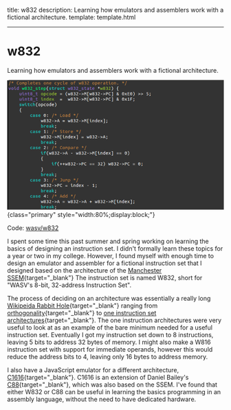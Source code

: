 title: w832
description: Learning how emulators and assemblers work with a fictional architecture.
template: template.html

---

# w832
Learning how emulators and assemblers work with a fictional architecture.

![Sreenshot of code for w832](w832_code.png){class="primary" style="width:80%;display:block;"}

<i class="fa fa-github"></i> Code: <a target="_blank" href="https://github.com/wasv/w832">wasv/w832</a>

I spent some time this past summer and spring working on learning the basics of designing an instruction set.
I didn't formally learn these topics for a year or two in my college.
However, I found myself with enough time to design an emulator and assembler for a fictional
instruction set that I designed based on the architecture of the
[Manchester SSEM](https://en.wikipedia.org/wiki/Manchester_Small-Scale_Experimental_Machine){target="\_blank"}
The instruction set is named W832, short for "WASV's 8-bit, 32-address Instruction Set".

The process of deciding on an architecture was essentially a really long [Wikipeida Rabbit Hole](https://www.xkcd.com/214){target="\_blank"}
ranging from [orthogonality](https://en.wikipedia.org/wiki/Orthogonal_instruction_set){target="\_blank"}
to [one instruction set architectures](https://en.wikipedia.org/wiki/One_instruction_set_computer){target="\_blank"}.
The one instruction architectures were very useful to look at as an example of the bare minimum needed for a useful instruction set.
Eventually I got my instruction set down to 8 instructions, leaving 5 bits to address 32 bytes of memory.
I might also make a W816 instruction set with support for immediate operands, however this would reduce the address bits to 4, leaving only 16 bytes to address memory.

I also have a JavaScript emulator for a different architecture, [C1616](https://github.com/wasv/c1616-js){target="\_blank"}.
C1616 is an extension of Daniel Bailey's [C88](https://github.com/danieljabailey/C88){target="\_blank"}, which was also based on the SSEM.
I've found that either W832 or C88 can be useful in learning the basics programming in an assembly language, without the need to have dedicated hardware.
